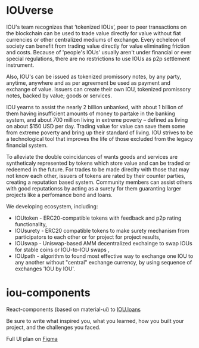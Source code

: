 # IOUverse

IOU's team recognizes that ‘tokenized IOUs’, peer to peer transactions on the blockchain can be used to trade value directly for value without fiat currencies  or other centralized mediums of exchange. Every echeleon of society can benefit from trading value directly for value eliminating friction and costs. Because of 'people's IOUs' usually aren't under financial or ever special regulations, there are no restrictions to use IOUs as p2p settlement instrument.

Also, IOU's can be  issued as tokenized promissory notes, by any party, anytime, anywhere and as per agreement be used as payment and exchange of value. Issuers can create their own IOU, tokenized promissory notes, backed by value; goods or services. 

IOU yearns to assist the nearly 2 billion unbanked, with about 1 billion of them having insufficient amounts of money to partake in the banking system, and about 700 million living in extreme poverty – defined as living on about $150 USD per day. Trading value for value can save them some from extreme poverty and bring up their standard of living. IOU strives to be a technological tool that improves the life of those excluded from the legacy financial system. 

To alleviate the double coincidances of wants goods and services are syntheticaly represented by tokens which store value and can be traded or redeemed in the future. For trades to be made direclty with those that may not know each other, issuers of tokens are rated by their counter parties, creating a reputation based system. Community members can assist others with good reputationss by acting as a surety for them guaranting larger projects like a perfomance bond and loans.  

We developing ecosystem, including:
- IOUtoken - ERC20-compatible tokens with feedback and p2p rating functionality,
- IOUsurety - ERC20 compatible tokens to make surety mechanism from participators to each other or for project for project results,
- IOUswap - Uniswap-based AMM decentralized exchainge to swap IOUs for  stable coins or IOU-to-IOU swaps ,
- IOUpath - algorithm to found most effective way to exchange one IOU to any another without "central" exchange currency, by using sequence of exchanges 'IOU by IOU'.

# iou-components

React-components (based on material-ui) to [IOU.loans](https://www.iou.loans/)

Be sure to write what inspired you, what you learned, how you built your project, and the challenges you faced. 

Full UI plan on [Figma](https://www.figma.com/proto/VNS3WTR1cU54hJFB7YrbAq/IOU?node-id=1%3A145&starting-point-node-id=1%3A145)
